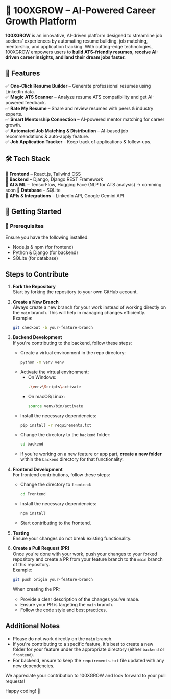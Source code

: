 # 🚀 100XGROW – AI-Powered Career Growth Platform  

**100XGROW** is an innovative, AI-driven platform designed to streamline job seekers' experiences by automating resume building, job matching, mentorship, and application tracking. With cutting-edge technologies, 100XGROW empowers users to **build ATS-friendly resumes, receive AI-driven career insights, and land their dream jobs faster.**  

## 🌟 Features  

✅ **One-Click Resume Builder** – Generate professional resumes using LinkedIn data.  
✅ **Magic ATS Scanner** – Analyze resume ATS compatibility and get AI-powered feedback.  
✅ **Rate My Resume** – Share and review resumes with peers & industry experts.  
✅ **Smart Mentorship Connection** – AI-powered mentor matching for career growth.  
✅ **Automated Job Matching & Distribution** – AI-based job recommendations & auto-apply feature.  
✅ **Job Application Tracker** – Keep track of applications & follow-ups.  

## 🛠 Tech Stack  

🔹 **Frontend** – React.js, Tailwind CSS  
🔹 **Backend** – Django, Django REST Framework  
🔹 **AI & ML** – TensorFlow, Hugging Face (NLP for ATS analysis) -> comming soon
🔹 **Database** – SQLite  
🔹 **APIs & Integrations** – LinkedIn API, Google Gemini API  

## 🚀 Getting Started  

### 📌 Prerequisites  

Ensure you have the following installed:  
- Node.js & npm (for frontend)  
- Python & Django (for backend)  
- SQLite (for database)  

## Steps to Contribute

1. **Fork the Repository**  
   Start by forking the repository to your own GitHub account.

2. **Create a New Branch**  
   Always create a new branch for your work instead of working directly on the `main` branch. This will help in managing changes efficiently.  
   Example:
   ```bash
   git checkout -b your-feature-branch
   ```

3. **Backend Development**  
   If you're contributing to the backend, follow these steps:
   - Create a virtual environment in the repo directory:
     ```bash
     python -m venv venv
     ```
   - Activate the virtual environment:
     - On Windows:
       ```bash
       .\venv\Scripts\activate
       ```
     - On macOS/Linux:
       ```bash
       source venv/bin/activate
       ```
   - Install the necessary dependencies:
     ```bash
     pip install -r requirements.txt
     ```
   - Change the directory to the `backend` folder:
     ```bash
     cd backend
     ```
   - If you're working on a new feature or app part, **create a new folder** within the `backend` directory for that functionality.

4. **Frontend Development**  
   For frontend contributions, follow these steps:
   - Change the directory to `frontend`:
     ```bash
     cd Frontend
     ```
   - Install the necessary dependencies:
     ```bash
     npm install
     ```
   - Start contributing to the frontend.

5. **Testing**  
   Ensure your changes do not break existing functionality.

6. **Create a Pull Request (PR)**  
   Once you're done with your work, push your changes to your forked repository and create a PR from your feature branch to the `main` branch of this repository.  
   Example:
   ```bash
   git push origin your-feature-branch
   ```

   When creating the PR:
   - Provide a clear description of the changes you've made.
   - Ensure your PR is targeting the `main` branch.
   - Follow the code style and best practices.

## Additional Notes
- Please do not work directly on the `main` branch.
- If you're contributing to a specific feature, it's best to create a new folder for your feature under the appropriate directory (either `backend` or `frontend`).
- For backend, ensure to keep the `requirements.txt` file updated with any new dependencies.
  
We appreciate your contribution to 100XGROW and look forward to your pull requests!

Happy coding! 🚀
